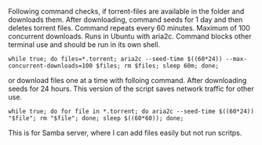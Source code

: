 Following command checks, if torrent-files are available in the folder and downloads them.
After downloading, command seeds for 1 day and then deletes torrent files.
Command repeats every 60 minutes.
Maximum of 100 concurrent downloads.
Runs in Ubuntu with aria2c.
Command blocks other terminal use and should be run in its own shell.

```
while true; do files=*.torrent; aria2c --seed-time $((60*24)) --max-concurrent-downloads=100 $files; rm $files; sleep 60m; done;
```

or download files one at a time with folloing command.
After downloading seeds for 24 hours.
This version of the script saves network traffic for other use.

```
while true; do for file in *.torrent; do aria2c --seed-time $((60*24)) "$file"; rm "$file"; done; sleep $((60*60)); done;
```

This is for Samba server, where I can add files easily but not run scritps.
